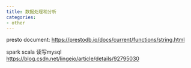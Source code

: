 ```yaml
---
title: 数据处理和分析
categories:
- other
---
```



presto document:
https://prestodb.io/docs/current/functions/string.html


spark scala 读写mysql
https://blog.csdn.net/lingeio/article/details/92795030
